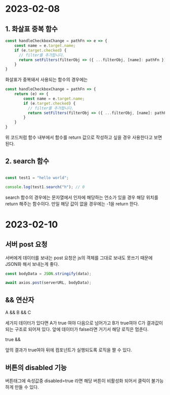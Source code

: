# 2023-02-08 

## 1. 화살표 중복 함수

```js
const handleCheckboxChange = pathFn => e => {
    const name = e.target.name;
    if (e.target.checked) {
      // filter를 추가합니다.
      return setFilters(filterObj => ({ ...filterObj, [name]: pathFn }));
    }
}
```

화살표가 중복돼서 사용되는 함수의 경우에는

```js
const handleCheckboxChange = pathFn => {
    return (e) => {
        const name = e.target.name;
        if (e.target.checked) {
          // filter를 추가합니다.
          return setFilters(filterObj => ({ ...filterObj, [name]: pathFn }));
        }
    }
}

```

위 코드처럼 함수 내부에서 함수를 return 값으로 작성하고 싶을 경우 사용한다고 보면 된다.

## 2. search 함수

```js

const test1 = "hello world";

console.log(test1.search("h"); // 0

```

search 함수의 경우에는 문자열에서 인자에 해당하는 언소가 있을 경우 해당 위치를 return 해주는 함수이다. 
만일 해당 값이 없을 경우에는 -1을 return 한다.

# 2023-02-10

## 서버 post 요청

서버에게 데이터를 보내는 post 요청은 js의 객체를 그대로 보내도 못쓰기 때문에 JSON화 해서 보내는게 좋다. 

```js
const bodyData = JSON.stringify(data);

await axios.post(serverURL, bodyData);
```

## && 연산자

A && B && C

세가지 데이터가 있다면 A가 true 여야 다음으로 넘어가고 B가 true여야 C가 결과값이 되는 구조로 되어져 있다.
앞에 데이터가 false라면 거기서 해당 로직은 멈춘다.

true && <MyComponent />

앞의 결과가 true여야 뒤에 컴포넌트가 실행되도록 로직을 짤 수 있다.

## 버튼의 disabled 기능

버튼태그에 속성값중 disabled=true 라면 해당 버튼이 비활성화 되어서 클릭이 불가능하게 만들 수 있다.
